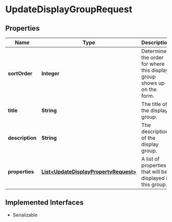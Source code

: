 

# UpdateDisplayGroupRequest


## Properties

| Name | Type | Description | Notes |
|------------ | ------------- | ------------- | -------------|
|**sortOrder** | **Integer** | Determines the order for where this display group shows up on the form. |  [optional] |
|**title** | **String** | The title of the display group. |  |
|**description** | **String** | The description of the display group. |  [optional] |
|**properties** | [**List&lt;UpdateDisplayPropertyRequest&gt;**](UpdateDisplayPropertyRequest.md) | A list of properties that will be displayed in this group. |  |


## Implemented Interfaces

* Serializable

